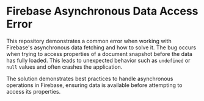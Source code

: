# Firebase Asynchronous Data Access Error

This repository demonstrates a common error when working with Firebase's asynchronous data fetching and how to solve it.
The bug occurs when trying to access properties of a document snapshot before the data has fully loaded. This leads to unexpected behavior such as `undefined` or `null` values and often crashes the application.

The solution demonstrates best practices to handle asynchronous operations in Firebase, ensuring data is available before attempting to access its properties.